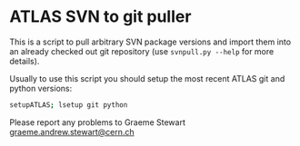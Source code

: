 ATLAS SVN to git puller
=======================

This is a script to pull arbitrary SVN package versions and import them
into an already checked out git repository (use `svnpull.py --help` for more
details).

Usually to use this script you should setup the most recent ATLAS git and
python versions:

```sh
setupATLAS; lsetup git python
```

Please report any problems to Graeme Stewart <graeme.andrew.stewart@cern.ch> 


